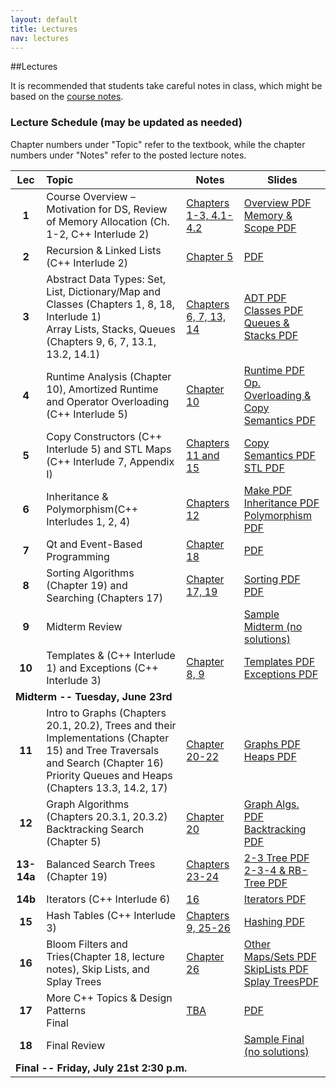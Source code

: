 ```yaml
---
layout: default
title: Lectures
nav: lectures
---
```


##Lectures

It is recommended that students take careful notes in class, which might be based on the <a href="http://www-scf.usc.edu/~csci104/lectures/DataStructures.pdf">course notes</a>. 

<h3 id="toc_2">Lecture Schedule (may be updated as needed)</h3>
Chapter numbers under "Topic" refer to the textbook, while the chapter numbers under "Notes" refer to the posted lecture notes.
<table>
<thead>
<tr>
<th align="center">Lec</th>
<th align="left">Topic</th>
<th>Notes</th>
<th>Slides</th>
</tr>
</thead>
<tbody>
<tr>
<td align="center"><strong>1</strong></td>
<td align="left">Course Overview – Motivation for DS, Review of Memory Allocation (Ch. 1-2, C++ Interlude 2)</td>
<td><a href="http://www-scf.usc.edu/~csci104/lectures/DataStructures.pdf">Chapters 1-3, 4.1-4.2</a></td>
<td><a href="http://ee.usc.edu/~redekopp/cs104/slides/L01_Overview.pdf">Overview PDF</a><br>
    <a href="http://ee.usc.edu/~redekopp/cs104/slides/L02_MemoryAllocation.pdf">Memory &amp; Scope PDF</a></td>
</tr>
<tr>
<td align="center"><strong>2</strong></td>
<td align="left">Recursion & Linked Lists (C++ Interlude 2)</td>
<td><a href="http://www-scf.usc.edu/~csci104/lectures/DataStructures.pdf">Chapter 5</a></td>
<td><a href="http://ee.usc.edu/~redekopp/cs104/slides/L03_LinkedLists.pdf">PDF</a></td>
</tr>
<td align="center"><strong>3</strong></td>
<td align="left">Abstract Data Types: Set, List, Dictionary/Map and Classes (Chapters 1, 8, 18, Interlude 1)<br>
                 Array Lists, Stacks, Queues (Chapters 9, 6, 7, 13.1, 13.2, 14.1)</td>
<td><a href="http://www-scf.usc.edu/~csci104/lectures/DataStructures.pdf">Chapters 6, 7, 13, 14</a></td>
<td><a href="http://ee.usc.edu/~redekopp/cs104/slides/L04_ADTs.pdf">ADT PDF</a><br>
<a href="http://ee.usc.edu/~redekopp/cs104/slides/L05_Classes.pdf">Classes PDF</a><br>
<a href="http://ee.usc.edu/~redekopp/cs104/slides/L06_ArrayList_QueueStack.pdf">Queues & Stacks PDF</a></td>
</tr>
<tr>
<td align="center"><strong>4</strong></td>
<td align="left">Runtime Analysis (Chapter 10), Amortized Runtime and Operator Overloading (C++ Interlude 5) </td>
<td><a href="http://www-scf.usc.edu/~csci104/lectures/DataStructures.pdf">Chapter 10</a></td>
<td><a href="http://ee.usc.edu/~redekopp/cs104/slides/L07_Runtime.pdf">Runtime PDF</a><br>
    <a href="http://ee.usc.edu/~redekopp/cs104/slides/L08_Operator_Copy.pdf">Op. Overloading & Copy Semantics PDF</a></td>
</tr>
<tr>
<td align="center"><strong>5</strong></td>
<td align="left">Copy Constructors (C++ Interlude 5) and STL Maps (C++ Interlude 7, Appendix I)</td>
<td><a href="http://www-scf.usc.edu/~csci104/lectures/DataStructures.pdf">Chapters 11 and 15</a></td>
<td><a href="http://ee.usc.edu/~redekopp/cs104/slides/L08_Operator_Copy.pdf">Copy Semantics PDF</a> <a href="http://ee.usc.edu/~redekopp/cs104/slides/L09_STL.pdf">STL PDF</a></td>
</tr>
<tr>
<td align="center"><strong>6</strong></td>
<td align="left">Inheritance & Polymorphism(C++ Interludes 1, 2, 4)</td>
<td><a href="http://www-scf.usc.edu/~csci104/lectures/DataStructures.pdf">Chapters 12</a></td>
<td><a href="http://ee.usc.edu/~redekopp/cs104/slides/MakeMultiCompilation.pdf">Make PDF</a>
  <a href="http://ee.usc.edu/~redekopp/cs104/slides/L10_Inheritance.pdf">Inheritance PDF</a><br>
  <a href="http://ee.usc.edu/~redekopp/cs104/slides/L11_Polymorphism.pdf">Polymorphism PDF</a></td>
</tr>
<tr>
<td align="center"><strong>7</strong></td>
<td align="left">Qt and Event-Based Programming</td>
<td><a href="http://www-scf.usc.edu/~csci104/lectures/DataStructures.pdf">Chapter 18</a></td>
<td><a href="http://ee.usc.edu/~redekopp/cs104/slides/L14_Qt.pdf">PDF</a></td>
</tr>
<tr>
<td align="center"><strong>8</strong></td>
<td align="left">Sorting Algorithms (Chapter 19) and Searching (Chapters 17)</td>
<td><a href="http://www-scf.usc.edu/~csci104/lectures/DataStructures.pdf">Chapter 17, 19</a></td>
<td><a href="http://ee.usc.edu/~redekopp/cs104/slides/L12_Sorting.pdf">Sorting PDF</a><br>
    <a href="http://ee.usc.edu/~redekopp/cs104/slides/L13_Search.pdf">PDF</a></td>
</tr>
<tr>
<td align="center"><strong>9</strong></td>
<td align="left">Midterm Review</td>
<td></td>
<td><a href="http://bits.usc.edu/files/cs104/midterm.pdf">Sample Midterm (no solutions)</a></td>
</tr>
<tr>
<td align="center"><strong>10</strong></td>
<td align="left">Templates &amp;  (C++ Interlude 1) and Exceptions (C++ Interlude 3)</td>
<td><a href="http://www-scf.usc.edu/~csci104/lectures/DataStructures.pdf">Chapter 8, 9</a></td>
<td><a href="http://ee.usc.edu/~redekopp/cs104/slides/L15e_Templates.pdf">Templates PDF</a><br>
    <a href="http://ee.usc.edu/~redekopp/cs104/slides/L20c_Exceptions.pdf">Exceptions PDF</a></td>
</tr>
<tr>
<td colspan="99"><strong>Midterm -- Tuesday, June 23rd</strong></td> 
</tr>
<tr>
<td align="center"><strong>11</strong></td>
<td align="left">Intro to Graphs (Chapters 20.1, 20.2), Trees and their Implementations (Chapter 15) and Tree Traversals and Search (Chapter 16)<br>
                Priority Queues and Heaps (Chapters 13.3, 14.2, 17)</td>
<td><a href="http://www-scf.usc.edu/~csci104/lectures/DataStructures.pdf">Chapter 20-22</a></td>
<td><a href="http://ee.usc.edu/~redekopp/cs104/slides/L16_Graphs.pdf">Graphs PDF</a><br>
    <a href="http://ee.usc.edu/~redekopp/cs104/slides/L17_TreesHeaps.pdf">Heaps PDF</a></td>
</tr>
<tr>
<td align="center"><strong>12</strong></td>
<td align="left">Graph Algorithms (Chapters 20.3.1, 20.3.2)<br>
                 Backtracking Search (Chapter 5)</td>
<td><a href="http://www-scf.usc.edu/~csci104/lectures/DataStructures.pdf">Chapter 20</a></td>
<td><a href="http://ee.usc.edu/~redekopp/cs104/slides/L18_GraphAlgorithms.pdf">Graph Algs. PDF</a><br>
    <a href="http://ee.usc.edu/~redekopp/cs104/slides/L18b_BacktrackingSearch.pdf">Backtracking PDF</a></td>
</tr>
<tr>
<td align="center"><strong>13-14a</strong></td>
<td align="left">Balanced Search Trees (Chapter 19)</td>
<td><a href="http://www-scf.usc.edu/~csci104/lectures/DataStructures.pdf">Chapters 23-24</a></td>
<td><a href="http://ee.usc.edu/~redekopp/cs104/slides/L19_BalancedBST_23.pdf">2-3 Tree PDF</a><br>
    <a href="http://ee.usc.edu/~redekopp/cs104/slides/L20_BalancedBST_234_RB.pdf">2-3-4 &amp; RB-Tree PDF</a></td>
</tr>
<tr>
<td align="center"><strong>14b</strong></td>
<td align="left">Iterators (C++ Interlude 6)</td>
<td><a href="http://www-scf.usc.edu/~csci104/lectures/DataStructures.pdf">16</a></td>
<td><a href="http://ee.usc.edu/~redekopp/cs104/slides/L20b_Iterators.pdf">Iterators PDF</a></td>
</tr>
<tr>
<td align="center"><strong>15</strong></td>
<td align="left">Hash Tables (C++ Interlude 3)</td>
<td><a href="http://www-scf.usc.edu/~csci104/lectures/DataStructures.pdf">Chapters 9, 25-26</a></td>
<td><a href="http://ee.usc.edu/~redekopp/cs104/slides/L21_Hashing.pdf">Hashing PDF</a></td>
</tr>
<tr>
<td align="center"><strong>16</strong></td>
<td align="left">Bloom Filters and Tries(Chapter 18, lecture notes), Skip Lists, and Splay Trees</td>
<td><a href="http://www-scf.usc.edu/~csci104/lectures/DataStructures.pdf">Chapter 26</a></td>
<td><a href="http://ee.usc.edu/~redekopp/cs104/slides/L22_OtherMapsSets.pdf">Other Maps/Sets PDF</a><br>
    <a href="http://ee.usc.edu/~redekopp/cs104/slides/L23_SkipLists.pdf">SkipLists PDF</a><br>
	<a href="http://ee.usc.edu/~redekopp/cs104/slides/L24_SplayTrees.pdf">Splay TreesPDF</a></td>
</tr>
<tr>
<td align="center"><strong>17</strong></td>
<td align="left">More C++ Topics &amp; Design Patterns<br>Final</td>
<td><a href="http://www-scf.usc.edu/~csci104/lectures/DataStructures.pdf">TBA</a></td>
<td><a href="http://ee.usc.edu/~redekopp/cs104/slides/L25_DesignPatterns.pdf">PDF</a></td>
</tr>
<tr>
<td align="center"><strong>18</strong></td>
<td align="left">Final Review</td>
<td></td>
<td><a href="http://bits.usc.edu/files/cs104/final.pdf">Sample Final (no solutions)</a></td>
</tr>
<tr>
<td colspan="99"><strong>Final -- Friday, July 21st 2:30 p.m.</strong></td> 
</tr>

</tbody>
</table>

